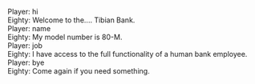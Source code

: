 Player: hi  
Eighty: <beep> <beep> Welcome to the.... <crank> Tibian Bank.  
Player: name  
Eighty: My model number is 80-M.  
Player: job  
Eighty: I have access to the full functionality of a human bank employee.  
Player: bye  
Eighty: Come again if you need something. <beep>  

